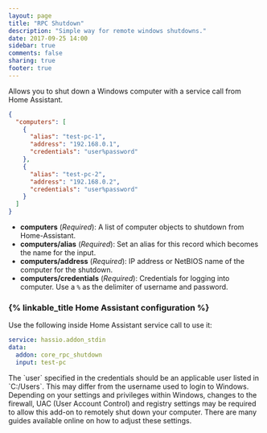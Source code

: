 ```yaml
---
layout: page
title: "RPC Shutdown"
description: "Simple way for remote windows shutdowns."
date: 2017-09-25 14:00
sidebar: true
comments: false
sharing: true
footer: true
---
```


Allows you to shut down a Windows computer with a service call from Home Assistant.

```json
{
  "computers": [
    {
      "alias": "test-pc-1",
      "address": "192.168.0.1",
      "credentials": "user%password"
    },
    {
      "alias": "test-pc-2",
      "address": "192.168.0.2",
      "credentials": "user%password"
    }
  ]
}
```

- **computers** (*Required*): A list of computer objects to shutdown from Home-Assistant.
- **computers/alias** (*Required*): Set an alias for this record which becomes the name for the input.
- **computers/address** (*Required*): IP address or NetBIOS name of the computer for the shutdown.
- **computers/credentials** (*Required*): Credentials for logging into computer. Use a `%` as the delimiter of username and password.

### {% linkable_title Home Assistant configuration %}

Use the following inside Home Assistant service call to use it:

```yaml
service: hassio.addon_stdin
data:
  addon: core_rpc_shutdown
  input: test-pc
```

<p class='note'>
The `user` specified in the credentials should be an applicable user listed in `C:/Users`. This may differ from the username used to login to Windows. Depending on your settings and privileges within Windows, changes to the firewall, UAC (User Account Control) and registry settings may be required to allow this add-on to remotely shut down your computer. There are many guides available online on how to adjust these settings.  
</p>
